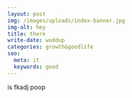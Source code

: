 ```yaml
---
layout: post
img: /images/uploads/index-banner.jpg
img-alt: hey
title: there
write-date: wuddup
categories: growth&goodlife
seo:
  meta: it
  keywords: good
---
```

is fkadj poop

